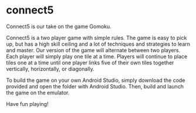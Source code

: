# connect5
Connect5 is our take on the game Gomoku.

Connect5 is a two player game with simple rules. The game is easy to pick up, but has a high skill ceiling and a lot of techniques and strategies to 
learn and master. Our version of the game will alternate between two players. Each player will simply play one tile at a time. Players will continue to place tiles one at a 
time until one player links five of their own tiles together vertically, horizontally, or diagonally.

To build the game on your own Android Studio, simply download the code provided and open the folder with Android Studio. Then, build and launch the game on the emulator.

Have fun playing!
